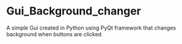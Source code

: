 # Gui_Background_changer
A simple Gui created in Python using PyQt framework that changes background when buttons are clicked
